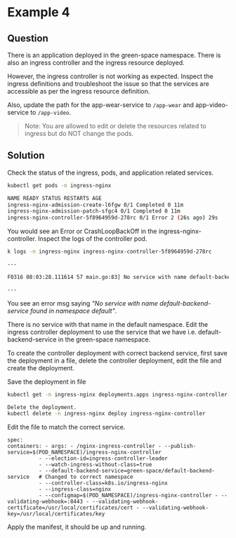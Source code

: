 # Example 4

## Question

There is an application deployed in the green-space namespace. There is also an ingress controller
and the ingress resource deployed.

However, the ingress controller is not working as expected. Inspect the ingress definitions
and troubleshoot the issue so that the services are accessible as per the ingress resource definition.

Also, update the path for the app-wear-service to `/app-wear` and app-video-service to `/app-video`.

> Note: You are allowed to edit or delete the resources related to ingress but do NOT change the pods.

## Solution

Check the status of the ingress, pods, and application related services.

```bash
kubectl get pods -n ingress-nginx

NAME READY STATUS RESTARTS AGE
ingress-nginx-admission-create-l6fgw 0/1 Completed 0 11m
ingress-nginx-admission-patch-sfgc4 0/1 Completed 0 11m
ingress-nginx-controller-5f8964959d-278rc 0/1 Error 2 (26s ago) 29s
```

You would see an Error or CrashLoopBackOff in the ingress-nginx-controller. Inspect the logs of the controller pod.

```bash
k logs -n ingress-nginx ingress-nginx-controller-5f8964959d-278rc

---

F0316 08:03:28.111614 57 main.go:83] No service with name default-backend-service found in namespace default:

---
```

You see an error msg saying _"No service with name default-backend-service found in namespace default"_.

There is no service with that name in the default namespace. Edit the ingress controller deployment
to use the service that we have i.e. default-backend-service in the green-space namespace.

To create the controller deployment with correct backend service, first save the deployment in a file,
delete the controller deployment, edit the file and create the deployment.

Save the deployment in file

```bash
kubectl get -n ingress-nginx deployments.apps ingress-nginx-controller -o yaml >> ing-control.yaml
```

```bash
Delete the deployment.
kubectl delete -n ingress-nginx deploy ingress-nginx-controller
```

Edit the file to match the correct service.

```
spec:
containers: - args: - /nginx-ingress-controller - --publish-service=$(POD_NAMESPACE)/ingress-nginx-controller
          - --election-id=ingress-controller-leader
          - --watch-ingress-without-class=true
          - --default-backend-service=green-space/default-backend-service   # Changed to correct namespace
          - --controller-class=k8s.io/ingress-nginx
          - --ingress-class=nginx
          - --configmap=$(POD_NAMESPACE)/ingress-nginx-controller - --validating-webhook=:8443 - --validating-webhook-certificate=/usr/local/certificates/cert - --validating-webhook-key=/usr/local/certificates/key
```

Apply the manifest, it should be up and running.
